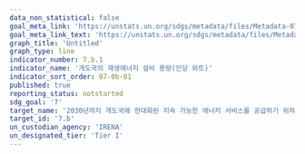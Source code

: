 ```yaml
---
data_non_statistical: false
goal_meta_link: 'https://unstats.un.org/sdgs/metadata/files/Metadata-07-0b-01.pdf'
goal_meta_link_text: 'https://unstats.un.org/sdgs/metadata/files/Metadata-07-0b-01.pdf'
graph_title: 'Untitled'
graph_type: line
indicator_number: 7.b.1
indicator_name: '개도국의 재생에너지 설비 용량(인당 와트)'
indicator_sort_order: 07-0b-01
published: true
reporting_status: notstarted
sdg_goal: '7'
target_name: '2030년까지 개도국에 현대화된 지속 가능한 에너지 서비스를 공급하기 위하여 에너지 기반 시설 확장 및 기술 업그레이드'
target_id: '7.b'
un_custodian_agency: 'IRENA'
un_designated_tier: 'Tier I'
---
```

